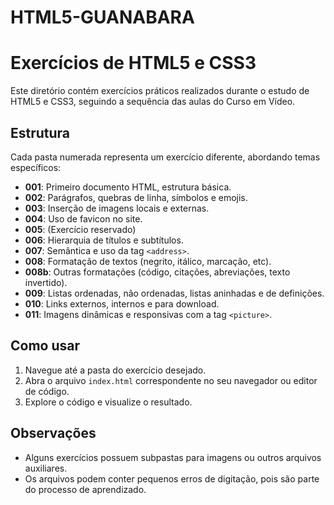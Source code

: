 ﻿# HTML5-GUANABARA

# Exercícios de HTML5 e CSS3

Este diretório contém exercícios práticos realizados durante o estudo de HTML5 e CSS3, seguindo a sequência das aulas do Curso em Vídeo.

## Estrutura

Cada pasta numerada representa um exercício diferente, abordando temas específicos:

- **001**: Primeiro documento HTML, estrutura básica.
- **002**: Parágrafos, quebras de linha, símbolos e emojis.
- **003**: Inserção de imagens locais e externas.
- **004**: Uso de favicon no site.
- **005**: (Exercício reservado)
- **006**: Hierarquia de títulos e subtítulos.
- **007**: Semântica e uso da tag `<address>`.
- **008**: Formatação de textos (negrito, itálico, marcação, etc).
- **008b**: Outras formatações (código, citações, abreviações, texto invertido).
- **009**: Listas ordenadas, não ordenadas, listas aninhadas e de definições.
- **010**: Links externos, internos e para download.
- **011**: Imagens dinâmicas e responsivas com a tag `<picture>`.

## Como usar

1. Navegue até a pasta do exercício desejado.
2. Abra o arquivo `index.html` correspondente no seu navegador ou editor de código.
3. Explore o código e visualize o resultado.

## Observações

- Alguns exercícios possuem subpastas para imagens ou outros arquivos auxiliares.
- Os arquivos podem conter pequenos erros de digitação, pois são parte do processo de aprendizado.
